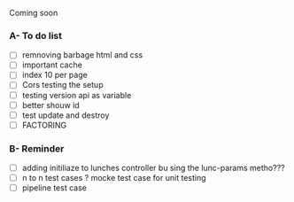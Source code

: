 Coming soon


### A- To do list

- [ ] remnoving barbage html and css
- [ ] important cache
- [ ] index 10 per page
- [ ] Cors testing the setup
- [ ] testing version api as variable
- [ ] better shouw id 
- [ ] test update and destroy
- [ ] FACTORING

### B- Reminder

- [ ] adding initiliaze to lunches controller bu sing the lunc-params metho???
- [ ] n to n test cases ? mocke test case for unit testing
- [ ] pipeline test case
